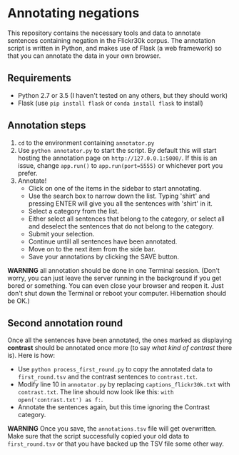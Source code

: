 # Annotating negations

This repository contains the necessary tools and data to annotate sentences
containing negation in the Flickr30k corpus. The annotation script is written in
Python, and makes use of Flask (a web framework) so that you can annotate the data
in your own browser.

## Requirements
* Python 2.7 or 3.5 (I haven't tested on any others, but they should work)
* Flask (use `pip install flask` or `conda install flask` to install)

## Annotation steps

1. `cd` to the environment containing `annotator.py`
2. Use `python annotator.py` to start the script. By default this will start hosting
the annotation page on `http://127.0.0.1:5000/`. If this is an issue, change `app.run()`
to `app.run(port=5555)` or whichever port you prefer.
3. Annotate!
    * Click on one of the items in the sidebar to start annotating.
    * Use the search box to narrow down the list. Typing 'shirt' and pressing ENTER
    will give you all the sentences with 'shirt' in it.
    * Select a category from the list.
    * Either select all sentences that belong to the category, or select all and
    deselect the sentences that do not belong to the category.
    * Submit your selection.
    * Continue untill all sentences have been annotated.
    * Move on to the next item from the side bar.
    * Save your annotations by clicking the SAVE button.

**WARNING** all annotation should be done in one Terminal session.
(Don't worry, you can just leave the server running in the background if you get bored or something.
You can even close your browser and reopen it.
Just don't shut down the Terminal or reboot your computer.
Hibernation should be OK.)

## Second annotation round

Once all the sentences have been annotated, the ones marked as displaying **contrast**
should be annotated once more (to say *what kind of contrast* there is). Here is how:

* Use `python process_first_round.py` to copy the annotated data to `first_round.tsv` and
the contrast sentences to `contrast.txt`.
* Modify line 10 in `annotator.py` by replacing `captions_flickr30k.txt` with `contrast.txt`.
The line should now look like this: `with open('contrast.txt') as f:`.
* Annotate the sentences again, but this time ignoring the Contrast category.

**WARNING** Once you save, the `annotations.tsv` file will get overwritten. Make sure that the script successfully copied your old data to `first_round.tsv` or that you have backed up the TSV file some other way.
